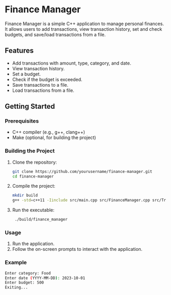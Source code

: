 # Finance Manager

Finance Manager is a simple C++ application to manage personal finances. It allows users to add transactions, view transaction history, set and check budgets, and save/load transactions from a file.

## Features

- Add transactions with amount, type, category, and date.
- View transaction history.
- Set a budget.
- Check if the budget is exceeded.
- Save transactions to a file.
- Load transactions from a file.

## Getting Started

### Prerequisites

- C++ compiler (e.g., g++, clang++)
- Make (optional, for building the project)

### Building the Project

1. Clone the repository:

   ```sh
   git clone https://github.com/yourusername/finance-manager.git
   cd finance-manager
   ```

2. Compile the project:

   ```sh
   mkdir build
   g++ -std=c++11 -Iinclude src/main.cpp src/FinanceManager.cpp src/Transaction.cpp src/FileManager.cpp -o build/finance_manager
   ```

3. Run the executable:
   ```sh
    ./build/finance_manager
   ```

### Usage

1. Run the application.
2. Follow the on-screen prompts to interact with the application.

### Example

```sh
Enter category: Food
Enter date (YYYY-MM-DD): 2023-10-01
Enter budget: 500
Exiting...
```
